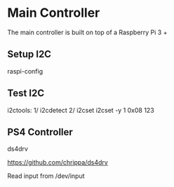 # Main Controller

The main controller is built on top of a Raspberry Pi 3 +

## Setup I2C

raspi-config

## Test I2C

i2ctools:
1/ i2cdetect
2/ i2cset
   i2cset -y 1 0x08 123




## PS4 Controller

ds4drv

https://github.com/chrippa/ds4drv

Read input from /dev/input